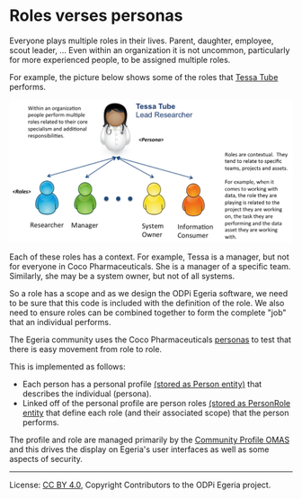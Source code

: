 <!-- SPDX-License-Identifier: CC-BY-4.0 -->
<!-- Copyright Contributors to the ODPi Egeria project. -->

# Roles verses personas

Everyone plays multiple roles in their lives.   Parent, daughter, employee, scout leader, ...
Even within an organization it is not uncommon, particularly for more
experienced people, to be assigned multiple roles.

For example, the picture below shows some of the roles that
[Tessa Tube](../personas/tessa-tube.md) performs.

![Tessa Tubes' Roles](tessa-tubes-roles.png)

Each of these roles has a context.  For example, Tessa is a manager, but not
for everyone in Coco Pharmaceuticals.  She is a manager of a specific team.
Similarly, she may be a system owner, but not of all systems.

So a role has a scope and as we design the ODPi Egeria software, we need to be sure
that this code is included with the definition of the role.
We also need to ensure roles can be combined together to form
the complete "job" that an individual performs.

The Egeria community uses the Coco Pharmaceuticals [personas](../personas)
to test that there is easy movement from role to role.

This is implemented as follows:

* Each person has a personal profile [(stored as Person entity)](https://egeria.odpi.org/open-metadata-publication/website/open-metadata-types/0112-People.html) that describes the individual (persona).
* Linked off of the personal profile are person roles [(stored as PersonRole entity](https://egeria.odpi.org/open-metadata-publication/website/open-metadata-types/0112-People.html) that define
each role (and their associated scope) that the person performs.

The profile and role are managed primarily by the [Community Profile OMAS](https://egeria.odpi.org/open-metadata-implementation/access-services/community-profile/)
and this drives the display on Egeria's user interfaces
as well as some aspects of security.


----
License: [CC BY 4.0](https://creativecommons.org/licenses/by/4.0/),
Copyright Contributors to the ODPi Egeria project.

